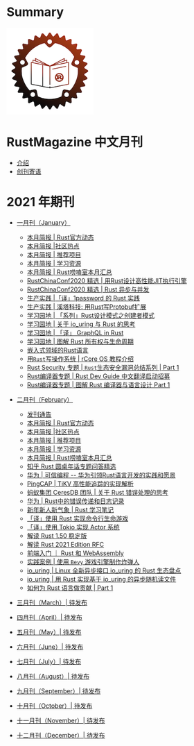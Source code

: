 # Summary

![logo](./image/rust_magazine3.png)

# RustMagazine 中文月刊

- [介绍](./README.md)
- [创刊寄语](./send_word.md)

# 2021 年期刊

- [一月刊（January）](./chapter_1/toc.md)
    - [本月简报 | Rust官方动态](./chapter_1/lang.md)
    - [本月简报 |社区热点](./chapter_1/hots.md)
    - [本月简报 | 推荐项目](./chapter_1/projects.md)
    - [本月简报 | 学习资源](./chapter_1/learns.md)
    - [本月简报 | Rust唠嗑室本月汇总](./chapter_1/rust_laoke.md)
    - [RustChinaConf2020 精选 | 用Rust设计高性能JIT执行引擎](./chapter_1/jit.md)
    - [RustChinaConf2020 精选 | Rust 异步与并发](./chapter_1/rust_async.md)
    - [生产实践 |「译」1password 的 Rust 实践](./chapter_1/1password.md)
    - [生产实践 | 溪塔科技: 用Rust写Protobuf扩展](./chapter_1/cita_protobuf-ext.md)
    - [学习园地 | 「系列」Rust设计模式之创建者模式](./chapter_1/rust-design-patterns/builder.md)
    - [学习园地 | 关于 io_uring 与 Rust 的思考](./chapter_1/io_uring_and_rust.md)
    - [学习园地 | 「译」 GraphQL in Rust](./chapter_1/graphql_in_rust/graphql_in_rust.md)
    - [学习园地 | 图解 Rust 所有权与生命周期](./chapter_1/rust_ownership.md)
    - [嵌入式领域的Rust语言](./chapter_1/embedded_rust.md)
    - [用`Rust`写操作系统 | rCore OS 教程介绍 ](./chapter_1/rcore_intro.md)
    - [Rust Security 专题 | `Rust`生态安全漏洞总结系列 | Part 1](./chapter_1/rust_security_part1.md)
    - [Rust编译器专题 | Rust Dev Guide 中文翻译启动招募](./chapter_1/rustc_dev_guide_zh.md)
    - [Rust编译器专题 | 图解 Rust 编译器与语言设计 Part 1](./chapter_1/rustc_part1.md)

- [二月刊（February）](./chapter_2/toc.md)
    - [发刊通告](./chapter_2/announce.md)
    - [本月简报 | Rust官方动态](./chapter_2/lang.md)
    - [本月简报 |社区热点](./chapter_2/hots.md)
    - [本月简报 | 推荐项目](./chapter_2/projects.md)
    - [本月简报 | 学习资源](./chapter_2/learns.md)
    - [本月简报 | Rust唠嗑室本月汇总](./chapter_2/rust_laoke.md)
    - [知乎 Rust 圆桌年话专题问答精选](./chapter_2/rust_zhihu.md)
    - [华为 | 可信编程 -- 华为引领Rust语言开发的实践和愿景](./chapter_2/huawei_rust.md)
    - [PingCAP | TiKV 高性能追踪的实现解析](./chapter_2/rust_trace.md)
    - [蚂蚁集团 CeresDB 团队 | 关于 Rust 错误处理的思考](./chapter_2/rust_error_handle.md)
    - [华为 | Rust中的错误传递和日志记录](./chapter_2/rust_error_handle_and_log.md)
    - [新年新人新气象 | Rust 学习笔记](./chapter_2/rust_study.md)
    - [「译」使用 Rust 实现命令行生命游戏](./chapter_2/cli_gameoflife.md)
    - [「译」使用 Tokio 实现 Actor 系统](./chapter_2/actor_with_tokio.md)
    - [解读 Rust 1.50 稳定版](./chapter_2/rust_1.50.md)
    - [解读 Rust 2021 Edition RFC ](./chapter_2/rust_2021_edition.md)
    - [前端入门 ｜ Rust 和 WebAssembly ](./chapter_2/rust_wasm_frontend.md)
    - [实践案例 | 使用 `Bevy` 游戏引擎制作炸弹人](./chapter_2/rust_game_bevy_bomber.md)
    - [io_uring | Linux 全新异步接口 io_uring 的 Rust 生态盘点 ](./chapter_2/io_uring_intro.md)
    - [io_uring | 用 Rust 实现基于 io_uring 的异步随机读文件](./chapter_2/io_uring_async_rw.md)
    - [如何为 Rust 语言做贡献 | Part 1](./chapter_2/contribute_to_the_rust_part1.md)

- [三月刊（March）| 待发布]()
- [四月刊（April）| 待发布]()
- [五月刊（May）| 待发布]()
- [六月刊（June）| 待发布]()
- [七月刊（July）| 待发布]()
- [八月刊（August）| 待发布]()
- [九月刊（September）| 待发布]()
- [十月刊（October）| 待发布]()
- [十一月刊（November）| 待发布]()
- [十二月刊（December）| 待发布]()




